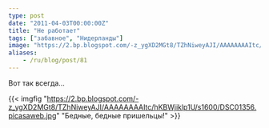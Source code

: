 ```yaml
---
type: post
date: "2011-04-03T00:00:00Z"
title: "Не работает"
tags: ["забавное", "Нидерланды"]
image: "https://2.bp.blogspot.com/-z_ygXD2MGt8/TZhNiweyAJI/AAAAAAAAItc/hKBWjiklp1U/s1600/DSC01356.picasaweb.jpg"
aliases:
    - /ru/blog/post/81
---
```


Вот так всегда…

{{< imgfig "https://2.bp.blogspot.com/-z_ygXD2MGt8/TZhNiweyAJI/AAAAAAAAItc/hKBWjiklp1U/s1600/DSC01356.picasaweb.jpg" "Бедные, бедные пришельцы!" >}}
